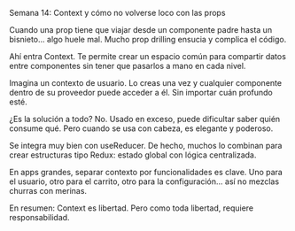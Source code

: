 Semana 14: Context y cómo no volverse loco con las props

Cuando una prop tiene que viajar desde un componente padre hasta un bisnieto... algo huele mal. Mucho prop drilling ensucia y complica el código.

Ahí entra Context. Te permite crear un espacio común para compartir datos entre componentes sin tener que pasarlos a mano en cada nivel.

Imagina un contexto de usuario. Lo creas una vez y cualquier componente dentro de su proveedor puede acceder a él. Sin importar cuán profundo esté.

¿Es la solución a todo? No. Usado en exceso, puede dificultar saber quién consume qué. Pero cuando se usa con cabeza, es elegante y poderoso.

Se integra muy bien con useReducer. De hecho, muchos lo combinan para crear estructuras tipo Redux: estado global con lógica centralizada.

En apps grandes, separar contexto por funcionalidades es clave. Uno para el usuario, otro para el carrito, otro para la configuración... así no mezclas churras con merinas.

En resumen: Context es libertad. Pero como toda libertad, requiere responsabilidad.

